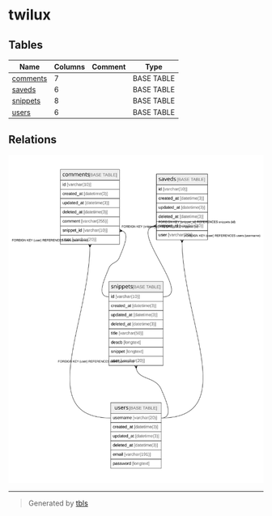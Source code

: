 # twilux

## Tables

| Name | Columns | Comment | Type |
| ---- | ------- | ------- | ---- |
| [comments](comments.md) | 7 |  | BASE TABLE |
| [saveds](saveds.md) | 6 |  | BASE TABLE |
| [snippets](snippets.md) | 8 |  | BASE TABLE |
| [users](users.md) | 6 |  | BASE TABLE |

## Relations

![er](schema.svg)

---

> Generated by [tbls](https://github.com/k1LoW/tbls)
